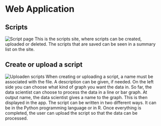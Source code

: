 # Web Application

## Scripts
![Script page](/images/scripts-page.png)
This is the scripts site, where scripts can be created, uploaded or deleted. The scripts that are saved can be seen in a summary list on the site. 

## Create or upload a script
![Uploaden scripts](/images/upload-script-page.png)
When creating or uploading a script, a name must be associated with the file. A description can be given, if needed. On the left side you can choose what kind of graph you want the data in. So far, the data scientist can choose to process the data in a line or bar graph. At output name, the data scientist gives a name to the graph. This is then displayed in the app. The script can be written in two different ways. It can be in the Python programming language or in R. Once everything is completed, the user can upload the script so that the data can be processed.

